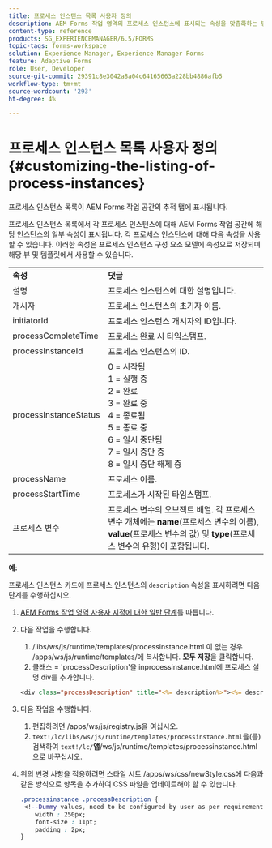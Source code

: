 ```yaml
---
title: 프로세스 인스턴스 목록 사용자 정의
description: AEM Forms 작업 영역의 프로세스 인스턴스에 표시되는 속성을 맞춤화하는 방법.
content-type: reference
products: SG_EXPERIENCEMANAGER/6.5/FORMS
topic-tags: forms-workspace
solution: Experience Manager, Experience Manager Forms
feature: Adaptive Forms
role: User, Developer
source-git-commit: 29391c8e3042a8a04c64165663a228bb4886afb5
workflow-type: tm+mt
source-wordcount: '293'
ht-degree: 4%

---
```


# 프로세스 인스턴스 목록 사용자 정의 {#customizing-the-listing-of-process-instances}

프로세스 인스턴스 목록이 AEM Forms 작업 공간의 추적 탭에 표시됩니다.

프로세스 인스턴스 목록에서 각 프로세스 인스턴스에 대해 AEM Forms 작업 공간에 해당 인스턴스의 일부 속성이 표시됩니다. 각 프로세스 인스턴스에 대해 다음 속성을 사용할 수 있습니다. 이러한 속성은 프로세스 인스턴스 구성 요소 모델에 속성으로 저장되며 해당 뷰 및 템플릿에서 사용할 수 있습니다.

<table>
 <tbody>
  <tr>
   <td><strong>속성</strong></td>
   <td><strong>댓글</strong></td>
  </tr>
  <tr>
   <td>설명</td>
   <td>프로세스 인스턴스에 대한 설명입니다.</td>
  </tr>
  <tr>
   <td>개시자</td>
   <td>프로세스 인스턴스의 초기자 이름.</td>
  </tr>
  <tr>
   <td>initiatorId</td>
   <td>프로세스 인스턴스 개시자의 ID입니다.</td>
  </tr>
  <tr>
   <td>processCompleteTime</td>
   <td>프로세스 완료 시 타임스탬프.</td>
  </tr>
  <tr>
   <td>processInstanceId</td>
   <td>프로세스 인스턴스의 ID.</td>
  </tr>
  <tr>
   <td>processInstanceStatus</td>
   <td>0 = 시작됨<br /> 1 = 실행 중<br /> 2 = 완료<br /> 3 = 완료 중<br /> 4 = 종료됨<br /> 5 = 종료 중<br /> 6 = 일시 중단됨<br /> 7 = 일시 중단 중<br /> 8 = 일시 중단 해제 중</td>
  </tr>
  <tr>
   <td>processName</td>
   <td>프로세스 이름.</td>
  </tr>
  <tr>
   <td>processStartTime</td>
   <td>프로세스가 시작된 타임스탬프.</td>
  </tr>
  <tr>
   <td>프로세스 변수</td>
   <td>프로세스 변수의 오브젝트 배열. 각 프로세스 변수 개체에는 <strong>name</strong>(프로세스 변수의 이름), <strong>value</strong>(프로세스 변수의 값) 및<strong> type</strong>(프로세스 변수의 유형)이 포함됩니다.</td>
  </tr>
 </tbody>
</table>

**예:**

프로세스 인스턴스 카드에 프로세스 인스턴스의 `description` 속성을 표시하려면 다음 단계를 수행하십시오.

1. [AEM Forms 작업 영역 사용자 지정에 대한 일반 단계](/help/forms/using/generic-steps-html-workspace-customization.md)를 따릅니다.
1. 다음 작업을 수행합니다.

   1. /libs/ws/js/runtime/templates/processinstance.html 이 없는 경우 /apps/ws/js/runtime/templates/에 복사합니다. **모두 저장**&#x200B;을 클릭합니다.
   1. 클래스 = &#39;processDescription&#39;을 inprocessinstance.html에 프로세스 설명 div를 추가합니다.

   ```jsp
   <div class="processDescription" title="<%= description%>"><%= description%></div>
   ```

1. 다음 작업을 수행합니다.

   1. 편집하려면 /apps/ws/js/registry.js을 여십시오.
   1. `text!/lc/libs/ws/js/runtime/templates/processinstance.html`을(를) 검색하여 `text!/lc/`**앱**/ws/js/runtime/templates/processinstance.html으로 바꾸십시오.

1. 위의 변경 사항을 적용하려면 스타일 시트 /apps/ws/css/newStyle.css에 다음과 같은 방식으로 항목을 추가하여 CSS 파일을 업데이트해야 할 수 있습니다.

   ```css
   .processinstance .processDescription {
    <!--Dummy values, need to be configured by user as per requirement and user can add or delete any property depending upon requirement-->
       width : 250px;
       font-size : 11pt;
       padding : 2px;
   }
   ```
